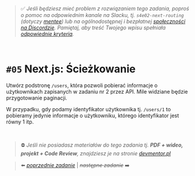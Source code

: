 > :white_check_mark: *Jeśli będziesz mieć problem z rozwiązaniem tego zadania, poproś o pomoc na odpowiednim kanale na Slacku, tj. `s4e02-next-routing` (dotyczy [mentee](https://devmentor.pl/mentoring-javascript/)) lub na ogólnodostępnej i bezpłatnej [społeczności na Discordzie](https://devmentor.pl/discord). Pamiętaj, aby treść Twojego wpisu spełniała [odpowiednie kryteria](https://devmentor.pl/jak-prosic-o-pomoc/).*

&nbsp;

# `#05` Next.js: Ścieżkowanie

Utwórz podstronę `/users`, która pozwoli pobierać informacje o użytkownikach zapisanych w zadaniu nr 2 przez API.
Mile widziane będzie przygotowanie paginacji. 

W przypadku, gdy podamy identyfikator użytkownika tj. `/users/1` to pobieramy jedynie informacje o użytkowniku, którego identyfikator jest równy 1 itp.



&nbsp;
> :no_entry: *Jeśli nie posiadasz materiałów do tego zadania tj. **PDF + wideo, projekt + Code Review**, znajdziesz je na stronie [devmentor.pl](https://devmentor.pl/workshop-next-routing)*

> :arrow_left: [*poprzednie zadanie*](./../04) | ~~*następne zadanie*~~ :arrow_right:
